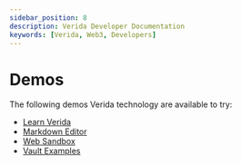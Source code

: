 ```yaml
---
sidebar_position: 8
description: Verida Developer Documentation
keywords: [Verida, Web3, Developers]
---
```

# Demos

The following demos Verida technology are available to try:

- [Learn Verida](tutorial/introduction.mdx)
- [Markdown Editor](https://markdown-editor.demos.testnet.verida.io/)
- [Web Sandbox](https://web-sandbox.demos.testnet.verida.io/)
- [Vault Examples](https://vault-examples.demos.verida.io/)
